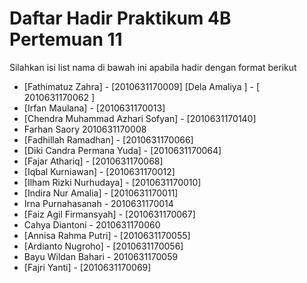 # Daftar Hadir Praktikum 4B Pertemuan 11
Silahkan isi list nama di bawah ini apabila hadir dengan format berikut

- [Fathimatuz Zahra] - [2010631170009]
[Dela Amaliya ] - [ 2010631170062 ]
- [Irfan Maulana] - [2010631170013]
- [Chendra Muhammad Azhari Sofyan] - [2010631170140]
- Farhan Saory 2010631170008
- [Fadhillah Ramadhan] - [2010631170066]
- [Diki Candra Permana Yuda] - [2010631170064]
- [Fajar Athariq] - [2010631170068]
- [Iqbal Kurniawan] - [2010631170012]
- [Ilham Rizki Nurhudaya] - [2010631170010]
- [Indira Nur Amalia] - [2010631170011]
- Irna Purnahasanah - 2010631170014
- [Faiz Agil Firmansyah] - [2010631170067]
- Cahya Diantoni - 2010631170060
- [Annisa Rahma Putri] - [2010631170055]
- [Ardianto Nugroho] - [2010631170056]
- Bayu Wildan Bahari - 2010631170059
- [Fajri Yanti] - [2010631170069]
